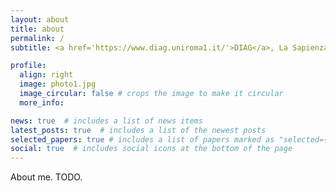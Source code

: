 ```yaml
---
layout: about
title: about
permalink: /
subtitle: <a href='https://www.diag.uniroma1.it/'>DIAG</a>, La Sapienza University of Rome, Italy.

profile:
  align: right
  image: photo1.jpg
  image_circular: false # crops the image to make it circular
  more_info: 

news: true  # includes a list of news items
latest_posts: true  # includes a list of the newest posts
selected_papers: true # includes a list of papers marked as "selected={true}"
social: true  # includes social icons at the bottom of the page
---
```


About me. TODO.
